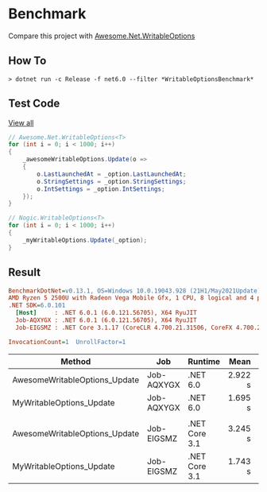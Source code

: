 # Benchmark

Compare this project with [Awesome.Net.WritableOptions](https://www.nuget.org/packages/Awesome.Net.WritableOptions)

## How To

```console
> dotnet run -c Release -f net6.0 --filter *WritableOptionsBenchmark*
```

## Test Code

[View all](./WritableOptionsBenchmark.cs)

```cs
// Awesome.Net.WritableOptions<T>
for (int i = 0; i < 1000; i++)
{
    _awesomeWritableOptions.Update(o =>
    {
        o.LastLaunchedAt = _option.LastLaunchedAt;
        o.StringSettings = _option.StringSettings;
        o.IntSettings = _option.IntSettings;
    });
}

// Nogic.WritableOptions<T>
for (int i = 0; i < 1000; i++)
{
    _myWritableOptions.Update(_option);
}
```

## Result

``` ini
BenchmarkDotNet=v0.13.1, OS=Windows 10.0.19043.928 (21H1/May2021Update)
AMD Ryzen 5 2500U with Radeon Vega Mobile Gfx, 1 CPU, 8 logical and 4 physical cores
.NET SDK=6.0.101
  [Host]     : .NET 6.0.1 (6.0.121.56705), X64 RyuJIT
  Job-AQXYGX : .NET 6.0.1 (6.0.121.56705), X64 RyuJIT
  Job-EIGSMZ : .NET Core 3.1.17 (CoreCLR 4.700.21.31506, CoreFX 4.700.21.31502), X64 RyuJIT

InvocationCount=1  UnrollFactor=1  
```

|                        Method |        Job |       Runtime |    Mean |    Error |   StdDev |  Median | Ratio | RatioSD |
|------------------------------ |----------- |-------------- |--------:|---------:|---------:|--------:|------:|--------:|
| AwesomeWritableOptions_Update | Job-AQXYGX |      .NET 6.0 | 2.922 s | 0.1199 s | 0.3535 s | 2.736 s |  1.00 |    0.00 |
|      MyWritableOptions_Update | Job-AQXYGX |      .NET 6.0 | 1.695 s | 0.0631 s | 0.1862 s | 1.758 s |  0.59 |    0.10 |
|                               |            |               |         |          |          |         |       |         |
| AwesomeWritableOptions_Update | Job-EIGSMZ | .NET Core 3.1 | 3.245 s | 0.1130 s | 0.3333 s | 3.302 s |  1.00 |    0.00 |
|      MyWritableOptions_Update | Job-EIGSMZ | .NET Core 3.1 | 1.743 s | 0.0648 s | 0.1910 s | 1.787 s |  0.54 |    0.08 |
